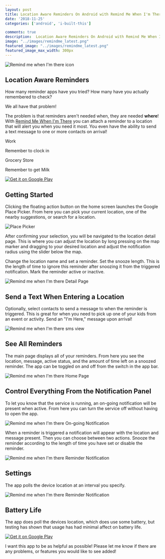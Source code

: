 ```yaml
---
layout: post
title: Location Aware Reminders On Android with Remind Me When I'm There
date: '2018-11-25'
categories: ['android', 'i-built-this']

comments: true
description:  Location Aware Reminders On Android with Remind Me When I'm There and send a text message on arrival.
image: "../images/remindme_latest.png"
featured_image: "../images/remindme_latest.png"
featured_image_max_width: 300px
---
```


<!-- # Location Aware Reminders On Android with Remind Me When I'm There -->

![Remind me when I'm there icon](../images/remindme_latest.png)

## Location Aware Reminders

How many reminder apps have you tried?
How many have you actually remembered to check?

We all have that problem!

The problem is that reminders aren't needed when, they are needed **where**! With [Remind Me When I'm There](https://play.google.com/store/apps/details?id=com.brandonlehr.remindmewhenimthere) you can attach a reminder to a location that will alert you when you need it most. You even have the ability to send a text message to one or more contacts on arrival!

<i class="fas fa-map-marker-alt"></i> Work

<i class="far fa-bell" aria-hidden="true"></i> Remember to clock in

<i class="fas fa-map-marker-alt"></i> Grocery Store

<i class="far fa-bell" aria-hidden="true"></i> Remember to get Milk


<div style="width: 200px"><a href="https://play.google.com/store/apps/details?id=com.brandonlehr.remindmewhenimthere&amp;pcampaignid=MKT-Other-global-all-co-prtnr-py-PartBadge-Mar2515-1"><img alt="Get it on Google Play" src="https://play.google.com/intl/en_us/badges/images/generic/en_badge_web_generic.png"></a></div>

## Getting Started

Clicking the floating action button on the home screen launches the Google Place Picker. From here you can pick your current location, one of the  nearby suggestions, or search for a location.

![Place Picker](../images/placePicker.jpg)

After confirming your selection, you will be navigated to the location detail page. This is where you can adjust the location by long pressing on the map marker and dragging to your desired location and adjust the notification radius using the slider below the map.

Change the location name and set a reminder. Set the snooze length. This is the length of time to ignore this reminder after snoozing it from the triggered notification. Mark the reminder active or inactive.

![Remind me when I'm there Detail Page](../images/remindme-details.jpg)

## Send a Text When Entering a Location

Optionally, select contacts to send a message to when the reminder is triggered. This is great for when you need to pick up one of your kids from an event or activity. Send an "I'm Here," message upon arrival!

![Remind me when I'm there sms view](../images/remindme-sms-window-cropped.jpg)

## See All Reminders

The main page displays all of your reminders.
From here you see the location, message, active status, and the amount of time left on a snoozed reminder. The app can be toggled on and off from the switch in the app bar.

![Remind me when I'm there Home Page](../images/remindme-home-page.jpg)

## Control Everything From the Notification Panel

To let you know that the service is running, an on-going notification will be present when active. From here you can turn the service off without having to open the app.

![Remind me when I'm there On-going Notification](../images/remindme-ongoing-cropped.jpg)

When a reminder is triggered a notification will appear with the location and message present. Then you can choose between two actions. Snooze the reminder according to the length of time you have set or disable the reminder.

![Remind me when I'm there Reminder Notification](../images/remindme-notification-cropped.jpg)

## Settings

The app polls the device location at an interval you specify.

![Remind me when I'm there Reminder Notification](../images/remindme-settings.jpg)

## Battery Life

The app does poll the devices location, which does use some battery, but testing has shown that usage has had minimal affect on battery life.


<div style="width: 200px"><a href="https://play.google.com/store/apps/details?id=com.brandonlehr.remindmewhenimthere&amp;pcampaignid=MKT-Other-global-all-co-prtnr-py-PartBadge-Mar2515-1"><img alt="Get it on Google Play" src="https://play.google.com/intl/en_us/badges/images/generic/en_badge_web_generic.png"></a></div>


I want this app to be as helpful as possible! Please let me know if there are any problems, or features you would like to see added!


